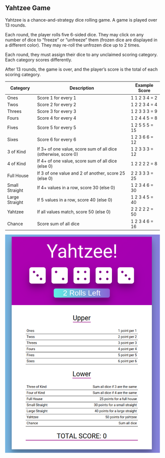## Yahtzee Game

Yahtzee is a chance-and-strategy dice rolling game. A game is played over 13 rounds.

Each round, the player rolls five 6-sided dice. They may click on any number of dice to “freeze” or “unfreeze” them (frozen dice are displayed in a different color). They may re-roll the unfrozen dice up to 2 times.

Each round, they must assign their dice to any unclaimed scoring category. Each category scores differently.

After 13 rounds, the game is over, and the player’s score is the total of each scoring category.

| Category       | Description                                                    | Example Score  |
| -------------- | -------------------------------------------------------------- | -------------- |
| Ones           | Score 1 for every 1                                            | 1 1 2 3 4 = 2  |
| Twos           | Score 2 for every 2                                            | 1 2 2 3 4 = 4  |
| Threes         | Score 3 for every 3                                            | 1 2 3 3 3 = 9  |
| Fours          | Score 4 for every 4                                            | 1 2 4 4 5 = 8  |
| Fives          | Score 5 for every 5                                            | 1 2 5 5 5 = 15 |
| Sixes          | Score 6 for every 6                                            | 1 2 3 6 6 = 12 |
| 3 of Kind      | If 3+ of one value, score sum of all dice (otherwise, score 0) | 1 2 3 3 3 = 12 |
| 4 of Kind      | If 4+ of one value, score sum of all dice (else 0)             | 1 2 2 2 2 = 8  |
| Full House     | If 3 of one value and 2 of another, score 25 (else 0)          | 2 2 3 3 3 = 25 |
| Small Straight | If 4+ values in a row, score 30 (else 0)                       | 1 2 3 4 6 = 30 |
| Large Straight | If 5 values in a row, score 40 (else 0)                        | 1 2 3 4 5 = 40 |
| Yahtzee        | If all values match, score 50 (else 0)                         | 2 2 2 2 2 = 50 |
| Chance         | Score sum of all dice                                          | 1 2 3 4 6 = 16 |

![Yahtzee](./public/yahtzee.png)
